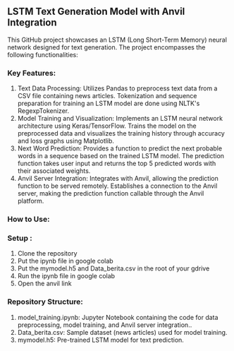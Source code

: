 ## LSTM Text Generation Model with Anvil Integration
This GitHub project showcases an LSTM (Long Short-Term Memory) neural network designed for text generation. The project encompasses the following functionalities:

### Key Features:

1. Text Data Processing: Utilizes Pandas to preprocess text data from a CSV file containing news articles. Tokenization and sequence preparation for training an LSTM model are done using NLTK's RegexpTokenizer.
2. Model Training and Visualization: Implements an LSTM neural network architecture using Keras/TensorFlow. Trains the model on the preprocessed data and visualizes the training history through accuracy and loss graphs using Matplotlib.
3. Next Word Prediction: Provides a function to predict the next probable words in a sequence based on the trained LSTM model. The prediction function takes user input and returns the top 5 predicted words with their associated weights.
4. Anvil Server Integration: Integrates with Anvil, allowing the prediction function to be served remotely. Establishes a connection to the Anvil server, making the prediction function callable through the Anvil platform.

### How to Use:

### Setup : 
1. Clone the repository
2. Put the ipynb file in google colab
3. Put the mymodel.h5 and Data_berita.csv in the root of your gdrive
4. Run the ipynb file in google colab
5. Open the anvil link

### Repository Structure:

1. model_training.ipynb: Jupyter Notebook containing the code for data preprocessing, model training, and Anvil server integration..
2. Data_berita.csv: Sample dataset (news articles) used for model training.
3. mymodel.h5: Pre-trained LSTM model for text prediction.

